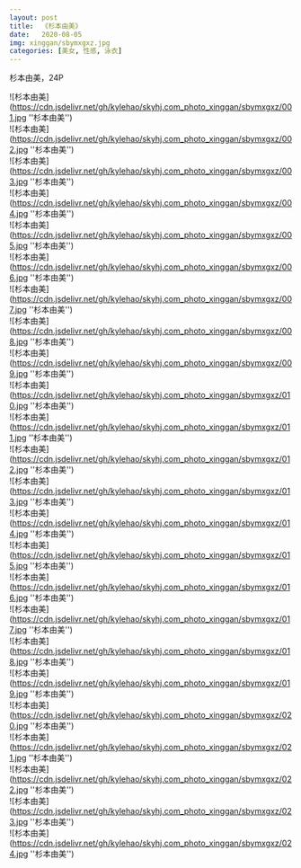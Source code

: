 ```yaml
---
layout: post
title:  《杉本由美》
date:   2020-08-05
img: xinggan/sbymxgxz.jpg
categories: [美女, 性感, 泳衣]
---
```


杉本由美，24P

![杉本由美](https://cdn.jsdelivr.net/gh/kylehao/skyhj.com_photo_xinggan/sbymxgxz/001.jpg ''杉本由美'') <br>
![杉本由美](https://cdn.jsdelivr.net/gh/kylehao/skyhj.com_photo_xinggan/sbymxgxz/002.jpg ''杉本由美'') <br>
![杉本由美](https://cdn.jsdelivr.net/gh/kylehao/skyhj.com_photo_xinggan/sbymxgxz/003.jpg ''杉本由美'') <br>
![杉本由美](https://cdn.jsdelivr.net/gh/kylehao/skyhj.com_photo_xinggan/sbymxgxz/004.jpg ''杉本由美'') <br>
![杉本由美](https://cdn.jsdelivr.net/gh/kylehao/skyhj.com_photo_xinggan/sbymxgxz/005.jpg ''杉本由美'') <br>
![杉本由美](https://cdn.jsdelivr.net/gh/kylehao/skyhj.com_photo_xinggan/sbymxgxz/006.jpg ''杉本由美'') <br>
![杉本由美](https://cdn.jsdelivr.net/gh/kylehao/skyhj.com_photo_xinggan/sbymxgxz/007.jpg ''杉本由美'') <br>
![杉本由美](https://cdn.jsdelivr.net/gh/kylehao/skyhj.com_photo_xinggan/sbymxgxz/008.jpg ''杉本由美'') <br>
![杉本由美](https://cdn.jsdelivr.net/gh/kylehao/skyhj.com_photo_xinggan/sbymxgxz/009.jpg ''杉本由美'') <br>
![杉本由美](https://cdn.jsdelivr.net/gh/kylehao/skyhj.com_photo_xinggan/sbymxgxz/010.jpg ''杉本由美'') <br>
![杉本由美](https://cdn.jsdelivr.net/gh/kylehao/skyhj.com_photo_xinggan/sbymxgxz/011.jpg ''杉本由美'') <br>
![杉本由美](https://cdn.jsdelivr.net/gh/kylehao/skyhj.com_photo_xinggan/sbymxgxz/012.jpg ''杉本由美'') <br>
![杉本由美](https://cdn.jsdelivr.net/gh/kylehao/skyhj.com_photo_xinggan/sbymxgxz/013.jpg ''杉本由美'') <br>
![杉本由美](https://cdn.jsdelivr.net/gh/kylehao/skyhj.com_photo_xinggan/sbymxgxz/014.jpg ''杉本由美'') <br>
![杉本由美](https://cdn.jsdelivr.net/gh/kylehao/skyhj.com_photo_xinggan/sbymxgxz/015.jpg ''杉本由美'') <br>
![杉本由美](https://cdn.jsdelivr.net/gh/kylehao/skyhj.com_photo_xinggan/sbymxgxz/016.jpg ''杉本由美'') <br>
![杉本由美](https://cdn.jsdelivr.net/gh/kylehao/skyhj.com_photo_xinggan/sbymxgxz/017.jpg ''杉本由美'') <br>
![杉本由美](https://cdn.jsdelivr.net/gh/kylehao/skyhj.com_photo_xinggan/sbymxgxz/018.jpg ''杉本由美'') <br>
![杉本由美](https://cdn.jsdelivr.net/gh/kylehao/skyhj.com_photo_xinggan/sbymxgxz/019.jpg ''杉本由美'') <br>
![杉本由美](https://cdn.jsdelivr.net/gh/kylehao/skyhj.com_photo_xinggan/sbymxgxz/020.jpg ''杉本由美'') <br>
![杉本由美](https://cdn.jsdelivr.net/gh/kylehao/skyhj.com_photo_xinggan/sbymxgxz/021.jpg ''杉本由美'') <br>
![杉本由美](https://cdn.jsdelivr.net/gh/kylehao/skyhj.com_photo_xinggan/sbymxgxz/022.jpg ''杉本由美'') <br>
![杉本由美](https://cdn.jsdelivr.net/gh/kylehao/skyhj.com_photo_xinggan/sbymxgxz/023.jpg ''杉本由美'') <br>
![杉本由美](https://cdn.jsdelivr.net/gh/kylehao/skyhj.com_photo_xinggan/sbymxgxz/024.jpg ''杉本由美'') <br>
